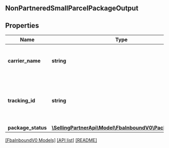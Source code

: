 ## NonPartneredSmallParcelPackageOutput

## Properties

Name | Type | Description | Notes
------------ | ------------- | ------------- | -------------
**carrier_name** | **string** | The carrier that you are using for the inbound shipment. |
**tracking_id** | **string** | The tracking number of the package, provided by the carrier. |
**package_status** | [**\SellingPartnerApi\Model\FbaInboundV0\PackageStatus**](PackageStatus.md) |  |

[[FbaInboundV0 Models]](../) [[API list]](../../Api) [[README]](../../../README.md)

